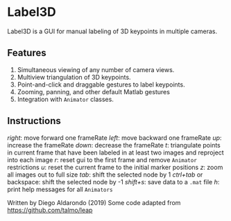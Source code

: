 # Label3D

Label3D is a GUI for manual labeling of 3D keypoints in multiple cameras.

## Features
1. Simultaneous viewing of any number of camera views.
2. Multiview triangulation of 3D keypoints.
3. Point-and-click and draggable gestures to label keypoints.
4. Zooming, panning, and other default Matlab gestures
5. Integration with `Animator` classes.

## Instructions
*right*: move forward one frameRate
*left*: move backward one frameRate
*up*: increase the frameRate
*down*: decrease the frameRate
*t*: triangulate points in current frame that have been labeled in at least two images and reproject into each image
*r*: reset gui to the first frame and remove `Animator` restrictions
*u*: reset the current frame to the initial marker positions
*z*: zoom all images out to full size
*tab*: shift the selected node by 1
*ctrl+tab* or backspace: shift the selected node by -1
*shift+s*: save data to a `.mat` file
*h*: print help messages for all `Animators`

Written by Diego Aldarondo (2019)
Some code adapted from https://github.com/talmo/leap
